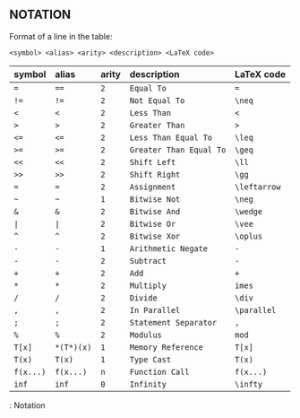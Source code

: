 ## NOTATION

Format of a line in the table:

`<symbol> <alias> <arity> <description> <LaTeX code>`

| symbol        | alias         | arity   | description             | LaTeX code   |
|---------------|:--------------|:--------|:------------------------|:-------------|
| `=`           | `==`          | `2`     | `Equal To`              | `=`          |
| `!=`          | `!=`          | `2`     | `Not Equal To`          | `\neq`       |
| `<`           | `<`           | `2`     | `Less Than`             | `<`          |
| `>`           | `>`           | `2`     | `Greater Than`          | `>`          |
| `<=`          | `<=`          | `2`     | `Less Than Equal To`    | `\leq`       |
| `>=`          | `>=`          | `2`     | `Greater Than Equal To` | `\geq`       |
| `<<`          | `<<`          | `2`     | `Shift Left`            | `\ll`        |
| `>>`          | `>>`          | `2`     | `Shift Right`           | `\gg`        |
| `=`           | `=`           | `2`     | `Assignment`            | `\leftarrow` |
| `~`           | `~`           | `1`     | `Bitwise Not`           | `\neg`       |
| `&`           | `&`           | `2`     | `Bitwise And`           | `\wedge`     |
| `\|`          | `\|`          | `2`     | `Bitwise Or`            | `\vee`       |
| `^`           | `^`           | `2`     | `Bitwise Xor`           | `\oplus`     |
| `-`           | `-`           | `1`     | `Arithmetic Negate`     | `-`          |
| `-`           | `-`           | `2`     | `Subtract`              | `-`          |
| `+`           | `+`           | `2`     | `Add`                   | `+`          |
| `*`           | `*`           | `2`     | `Multiply`              | `imes`       |
| `/`           | `/`           | `2`     | `Divide`                | `\div`       |
| `,`           | `,`           | `2`     | `In Parallel`           | `\parallel`  |
| `;`           | `;`           | `2`     | `Statement Separator`   | `,`          |
| `%`           | `%`           | `2`     | `Modulus`               | `mod`        |
| `T[x]`        | `*(T*)(x)`    | `1`     | `Memory Reference`      | `T[x]`       |
| `T(x)`        | `T(x)`        | `1`     | `Type Cast`             | `T(x)`       |
| `f(x...)`     | `f(x...)`     | `n`     | `Function Call`         | `f(x...)`    |
| `inf`         | `inf`         | `0`     | `Infinity`              | `\infty`     |
: Notation
